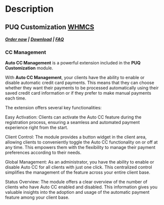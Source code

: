 # Description

## PUQ Customization **[WHMCS](https://puqcloud.com/link.php?id=77)**

#####  [Order now](https://puqcloud.com/whmcs-addon-puq-customization.php) | [Download](https://download.puqcloud.com/WHMCS/addons/PUQ-Customization/) | [FAQ](https://faq.puqcloud.com/)

### **CC Management**

 **Auto CC Management** is a powerful extension included in the **PUQ Customization** module.

With **Auto CC Management**, your clients have the ability to enable or disable automatic credit card payments. This means that they can choose whether they want their payments to be processed automatically using their saved credit card information or if they prefer to make manual payments each time.

The extension offers several key functionalities:

Easy Activation: Clients can activate the Auto CC feature during the registration process, ensuring a seamless and automated payment experience right from the start.

Client Control: The module provides a button widget in the client area, allowing clients to conveniently toggle the Auto CC functionality on or off at any time. This empowers them with the flexibility to manage their payment preferences according to their needs.

Global Management: As an administrator, you have the ability to enable or disable Auto CC for all clients with just one click. This centralized control simplifies the management of the feature across your entire client base.

Status Overview: The module offers a clear overview of the number of clients who have Auto CC enabled and disabled. This information gives you valuable insights into the adoption and usage of the automatic payment feature among your client base.
